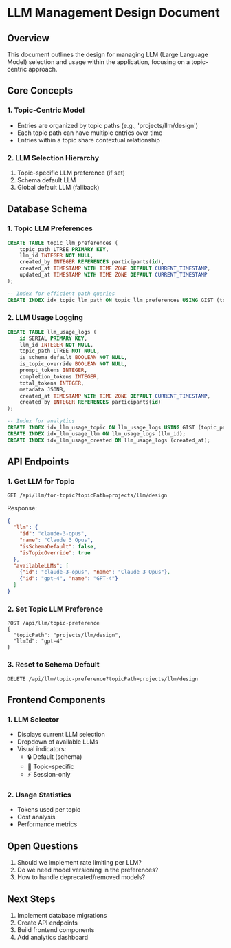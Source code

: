 # LLM Management Design Document

## Overview
This document outlines the design for managing LLM (Large Language Model) selection and usage within the application, focusing on a topic-centric approach.

## Core Concepts

### 1. Topic-Centric Model
- Entries are organized by topic paths (e.g., 'projects/llm/design')
- Each topic path can have multiple entries over time
- Entries within a topic share contextual relationship

### 2. LLM Selection Hierarchy
1. Topic-specific LLM preference (if set)
2. Schema default LLM
3. Global default LLM (fallback)

## Database Schema

### 1. Topic LLM Preferences
```sql
CREATE TABLE topic_llm_preferences (
    topic_path LTREE PRIMARY KEY,
    llm_id INTEGER NOT NULL,
    created_by INTEGER REFERENCES participants(id),
    created_at TIMESTAMP WITH TIME ZONE DEFAULT CURRENT_TIMESTAMP,
    updated_at TIMESTAMP WITH TIME ZONE DEFAULT CURRENT_TIMESTAMP
);

-- Index for efficient path queries
CREATE INDEX idx_topic_llm_path ON topic_llm_preferences USING GIST (topic_path);
```

### 2. LLM Usage Logging
```sql
CREATE TABLE llm_usage_logs (
    id SERIAL PRIMARY KEY,
    llm_id INTEGER NOT NULL,
    topic_path LTREE NOT NULL,
    is_schema_default BOOLEAN NOT NULL,
    is_topic_override BOOLEAN NOT NULL,
    prompt_tokens INTEGER,
    completion_tokens INTEGER,
    total_tokens INTEGER,
    metadata JSONB,
    created_at TIMESTAMP WITH TIME ZONE DEFAULT CURRENT_TIMESTAMP,
    created_by INTEGER REFERENCES participants(id)
);

-- Index for analytics
CREATE INDEX idx_llm_usage_topic ON llm_usage_logs USING GIST (topic_path);
CREATE INDEX idx_llm_usage_llm ON llm_usage_logs (llm_id);
CREATE INDEX idx_llm_usage_created ON llm_usage_logs (created_at);
```

## API Endpoints

### 1. Get LLM for Topic
```
GET /api/llm/for-topic?topicPath=projects/llm/design
```
Response:
```json
{
  "llm": {
    "id": "claude-3-opus",
    "name": "Claude 3 Opus",
    "isSchemaDefault": false,
    "isTopicOverride": true
  },
  "availableLLMs": [
    {"id": "claude-3-opus", "name": "Claude 3 Opus"},
    {"id": "gpt-4", "name": "GPT-4"}
  ]
}
```

### 2. Set Topic LLM Preference
```
POST /api/llm/topic-preference
{
  "topicPath": "projects/llm/design",
  "llmId": "gpt-4"
}
```

### 3. Reset to Schema Default
```
DELETE /api/llm/topic-preference?topicPath=projects/llm/design
```

## Frontend Components

### 1. LLM Selector
- Displays current LLM selection
- Dropdown of available LLMs
- Visual indicators:
  - 🔒 Default (schema)
  - 📌 Topic-specific
  - ⚡ Session-only

### 2. Usage Statistics
- Tokens used per topic
- Cost analysis
- Performance metrics

## Open Questions
1. Should we implement rate limiting per LLM?
2. Do we need model versioning in the preferences?
3. How to handle deprecated/removed models?

## Next Steps
1. Implement database migrations
2. Create API endpoints
3. Build frontend components
4. Add analytics dashboard
